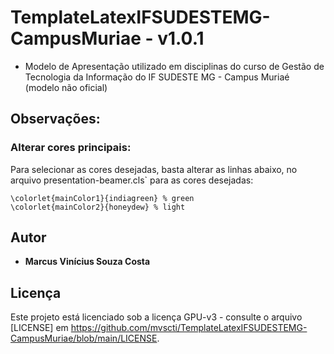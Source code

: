 # TemplateLatexIFSUDESTEMG-CampusMuriae - v1.0.1
- Modelo de Apresentação utilizado em disciplinas do curso de Gestão de Tecnologia da Informação do IF SUDESTE MG - Campus Muriaé (modelo não oficial)

## Observações:

### Alterar cores principais:

Para selecionar as cores desejadas, basta alterar as linhas abaixo, no arquivo presentation-beamer.cls` para as cores desejadas:
```
\colorlet{mainColor1}{indiagreen} % green
\colorlet{mainColor2}{honeydew} % light
```

## Autor

* **Marcus Vinícius Souza Costa**

## Licença

Este projeto está licenciado sob a licença GPU-v3 - consulte o arquivo [LICENSE] em https://github.com/mvscti/TemplateLatexIFSUDESTEMG-CampusMuriae/blob/main/LICENSE.
